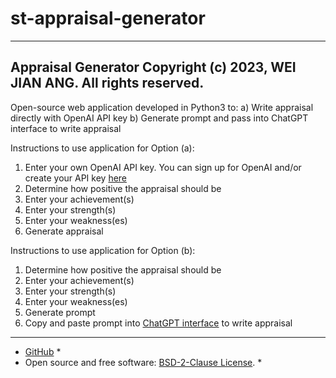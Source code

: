 # st-appraisal-generator
 
--------
Appraisal Generator
Copyright (c) 2023, WEI JIAN ANG.
All rights reserved.
--------

Open-source web application developed in Python3 to: 
a) Write appraisal directly with OpenAI API key
b) Generate prompt and pass into ChatGPT interface to write appraisal


Instructions to use application for Option (a):
1. Enter your own OpenAI API key. You can sign up for OpenAI and/or create your API key [here](https://platform.openai.com/account/api-keys)
2. Determine how positive the appraisal should be
3. Enter your achievement(s)
4. Enter your strength(s)
5. Enter your weakness(es)
6. Generate appraisal

Instructions to use application for Option (b):
1. Determine how positive the appraisal should be
2. Enter your achievement(s)
3. Enter your strength(s)
4. Enter your weakness(es)
5. Generate prompt
6. Copy and paste prompt into [ChatGPT interface](https://chat.openai.com/) to write appraisal
 
--------

* [GitHub](https://github.com/angwj1/st-appraisal-generator) *
* Open source and free software: [BSD-2-Clause License](https://opensource.org/licenses/BSD-2-Clause). *
